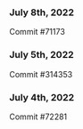 ### July 8th, 2022

Commit #71173

### July 5th, 2022

Commit #314353


### July 4th, 2022

Commit #72281
